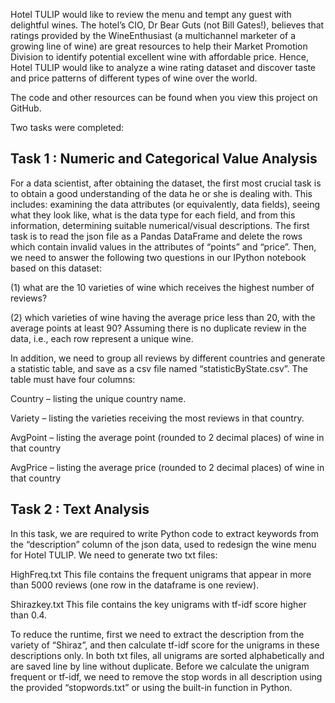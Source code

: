 Hotel TULIP would like to review the menu and tempt any guest with delightful wines. The hotel’s CIO, Dr Bear Guts (not Bill Gates!), believes that ratings provided by the WineEnthusiast (a multichannel marketer of a growing line of wine) are great resources to help their Market Promotion Division to identify potential excellent wine with affordable price. Hence, Hotel TULIP would like to analyze a wine rating dataset and discover taste and price patterns of different types of wine over the world.

The code and other resources can be found when you view this project on GitHub.

Two tasks were completed:

## Task 1 : Numeric and Categorical Value Analysis

For a data scientist, after obtaining the dataset, the first most crucial task is to obtain a
good understanding of the data he or she is dealing with. This includes: examining the
data attributes (or equivalently, data fields), seeing what they look like, what is the data
type for each field, and from this information, determining suitable numerical/visual
descriptions.
The first task is to read the json file as a Pandas DataFrame and delete the rows
which contain invalid values in the attributes of “points” and “price”.
Then, we need to answer the following two questions in our IPython notebook based
on this dataset:

(1) what are the 10 varieties of wine which receives the highest number of reviews?

(2) which varieties of wine having the average price less than 20, with the average points
at least 90? Assuming there is no duplicate review in the data, i.e., each row represent
a unique wine.


In addition, we need to group all reviews by different countries and generate a statistic
table, and save as a csv file named “statisticByState.csv”. The table must have four
columns:

Country – listing the unique country name.

Variety – listing the varieties receiving the most reviews in that country.

AvgPoint – listing the average point (rounded to 2 decimal places) of wine in that
country

AvgPrice – listing the average price (rounded to 2 decimal places) of wine in that country

## Task 2 : Text Analysis

In this task, we are required to write Python code to extract keywords from the
“description” column of the json data, used to redesign the wine menu for Hotel
TULIP.
We need to generate two txt files:

HighFreq.txt This file contains the frequent unigrams that appear in more than 5000
reviews (one row in the dataframe is one review).

Shirazkey.txt This file contains the key unigrams with tf-idf score higher than 0.4.

To reduce the runtime, first we need to extract the description from the variety of
“Shiraz”, and then calculate tf-idf score for the unigrams in these descriptions
only.
In both txt files, all unigrams are sorted alphabetically and are saved line by line
without duplicate. Before we calculate the unigram frequent or tf-idf, we need to
remove the stop words in all description using the provided “stopwords.txt” or using
the built-in function in Python.
